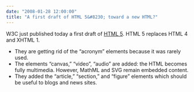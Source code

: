 ```yaml
---
date: "2008-01-28 12:00:00"
title: "A first draft of HTML 5&#8230; toward a new HTML?"
---
```




W3C just published today a first draft of [HTML 5](http://www.w3.org/TR/2008/WD-html5-20080122/). HTML 5 replaces HTML 4 and XHTML 1. 

- They are getting rid of the &ldquo;acronym&rdquo; elements because it was rarely used.
- The elements &ldquo;canvas,&rdquo; &ldquo;video&rdquo;, &ldquo;audio&rdquo; are added: the HTML becomes fully multimedia. However, MathML and SVG remain embedded content.
- They added the &ldquo;article,&rdquo; &ldquo;section,&rdquo; and &ldquo;figure&rdquo; elements which should be useful to blogs and news sites.


